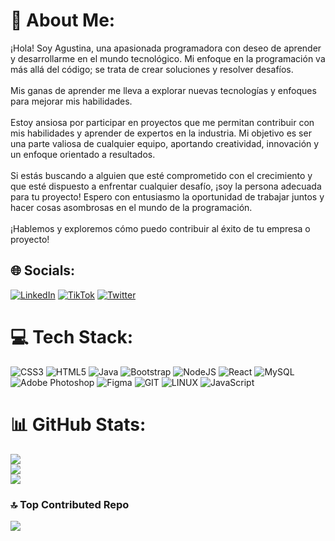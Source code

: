 # 💫 About Me:
¡Hola! Soy Agustina, una apasionada programadora con deseo de aprender y desarrollarme en el mundo tecnológico. Mi enfoque en la programación va más allá del código; se trata de crear soluciones y resolver desafíos.<br><br>Mis ganas de aprender me lleva a explorar nuevas tecnologías y enfoques para mejorar mis habilidades.<br><br>Estoy ansiosa por participar en proyectos que me permitan contribuir con mis habilidades y aprender de expertos en la industria. Mi objetivo es ser una parte valiosa de cualquier equipo, aportando creatividad, innovación y un enfoque orientado a resultados.<br><br>Si estás buscando a alguien que esté comprometido con el crecimiento y que esté dispuesto a enfrentar cualquier desafío, ¡soy la persona adecuada para tu proyecto! Espero con entusiasmo la oportunidad de trabajar juntos y hacer cosas asombrosas en el mundo de la programación.<br><br>¡Hablemos y exploremos cómo puedo contribuir al éxito de tu empresa o proyecto!


## 🌐 Socials:
[![LinkedIn](https://img.shields.io/badge/LinkedIn-%230077B5.svg?logo=linkedin&logoColor=white)](https://linkedin.com/in/agustinareginaldo) [![TikTok](https://img.shields.io/badge/TikTok-%23000000.svg?logo=TikTok&logoColor=white)](https://tiktok.com/@agustinascript) [![Twitter](https://img.shields.io/badge/Twitter-%231DA1F2.svg?logo=Twitter&logoColor=white)](https://twitter.com/agustinascript) 

# 💻 Tech Stack:
![CSS3](https://img.shields.io/badge/css3-%231572B6.svg?style=for-the-badge&logo=css3&logoColor=white) ![HTML5](https://img.shields.io/badge/html5-%23E34F26.svg?style=for-the-badge&logo=html5&logoColor=white) ![Java](https://img.shields.io/badge/java-%23ED8B00.svg?style=for-the-badge&logo=java&logoColor=white) ![Bootstrap](https://img.shields.io/badge/bootstrap-%23563D7C.svg?style=for-the-badge&logo=bootstrap&logoColor=white) ![NodeJS](https://img.shields.io/badge/node.js-6DA55F?style=for-the-badge&logo=node.js&logoColor=white) ![React](https://img.shields.io/badge/react-%2320232a.svg?style=for-the-badge&logo=react&logoColor=%2361DAFB) ![MySQL](https://img.shields.io/badge/mysql-%2300f.svg?style=for-the-badge&logo=mysql&logoColor=white) ![Adobe Photoshop](https://img.shields.io/badge/adobephotoshop-%2331A8FF.svg?style=for-the-badge&logo=adobephotoshop&logoColor=white) 	![Figma](https://img.shields.io/badge/figma-%23F24E1E.svg?style=for-the-badge&logo=figma&logoColor=white) ![GIT](https://img.shields.io/badge/Git-fc6d26?style=for-the-badge&logo=git&logoColor=white) ![LINUX](https://img.shields.io/badge/Linux-FCC624?style=for-the-badge&logo=linux&logoColor=black) ![JavaScript](https://img.shields.io/badge/javascript-%23323330.svg?style=for-the-badge&logo=javascript&logoColor=%23F7DF1E)
# 📊 GitHub Stats:
![](https://github-readme-stats.vercel.app/api?username=agustinareginaldo&theme=synthwave&hide_border=false&include_all_commits=false&count_private=false)<br/>
![](https://github-readme-streak-stats.herokuapp.com/?user=agustinareginaldo&theme=synthwave&hide_border=false)<br/>
![](https://github-readme-stats.vercel.app/api/top-langs/?username=agustinareginaldo&theme=synthwave&hide_border=false&include_all_commits=false&count_private=false&layout=compact)

### 🔝 Top Contributed Repo
![](https://github-contributor-stats.vercel.app/api?username=agustinareginaldo&limit=5&theme=dracula&combine_all_yearly_contributions=true)

<!-- Proudly created with GPRM ( https://gprm.itsvg.in ) -->
